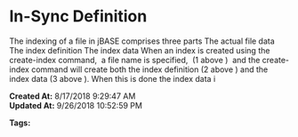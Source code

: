 # In-Sync Definition

The indexing of a file in jBASE comprises three parts The actual file data The index definition The index data When an index is created using the create-index command,  a file name is specified,  (1 above )  and the create-index command will create both the index definition (2 above ) and the index data (3 above ). When this is done the index data i  

**Created At:** 8/17/2018 9:29:47 AM  
**Updated At:** 9/26/2018 10:52:59 PM  

**Tags:**
<badge text='sync' vertical='middle' />
<badge text='file indexing' vertical='middle' />
